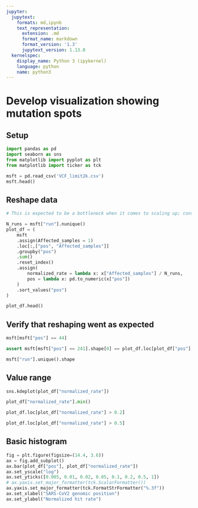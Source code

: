 ```yaml
---
jupyter:
  jupytext:
    formats: md,ipynb
    text_representation:
      extension: .md
      format_name: markdown
      format_version: '1.3'
      jupytext_version: 1.13.0
  kernelspec:
    display_name: Python 3 (ipykernel)
    language: python
    name: python3
---
```


# Develop visualization showing mutation spots

## Setup

```python
import pandas as pd
import seaborn as sns
from matplotlib import pyplot as plt
from matplotlib import ticker as tck
```

```python
msft = pd.read_csv('VCF_limit2k.csv')
msft.head()
```

## Reshape data

```python
# This is expected to be a bottleneck when it comes to scaling up; consider alternatives to Pandas

N_runs = msft["run"].nunique()
plot_df = (
    msft
    .assign(Affected_samples = 1)
    .loc[:,["pos", "Affected_samples"]]
    .groupby("pos")
    .sum()
    .reset_index()
    .assign(
        normalized_rate = lambda x: x["Affected_samples"] / N_runs,
        pos = lambda x: pd.to_numeric(x["pos"])
    )
    .sort_values("pos")
)

plot_df.head()
```

## Verify that reshaping went as expected

```python
msft[msft["pos"] == 44]
```

```python
assert msft[msft["pos"] == 241].shape[0] == plot_df.loc[plot_df["pos"] == 241, "Affected_samples"].tolist()[0], "Number of alleles seen at position 241 is not equal to what we see in the summary"
```

```python
msft["run"].unique().shape
```

## Value range

```python
sns.kdeplot(plot_df["normalized_rate"])
```

```python
plot_df["normalized_rate"].min()
```

```python
plot_df.loc[plot_df["normalized_rate"] > 0.2]
```

```python
plot_df.loc[plot_df["normalized_rate"] > 0.5]
```

## Basic histogram

```python
fig = plt.figure(figsize=(14.4, 3.6))
ax = fig.add_subplot()
ax.bar(plot_df["pos"], plot_df["normalized_rate"])
ax.set_yscale("log")
ax.set_yticks([0.005, 0.01, 0.02, 0.05, 0.1, 0.2, 0.5, 1])
# ax.yaxis.set_major_formatter(tck.ScalarFormatter())
ax.yaxis.set_major_formatter(tck.FormatStrFormatter("%.3f"))
ax.set_xlabel("SARS-CoV2 genomic position")
ax.set_ylabel("Normalized hit rate")
```
